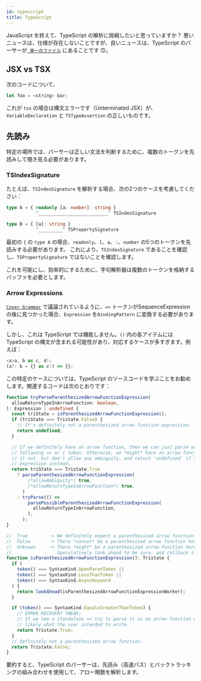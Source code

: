 ```yaml
---
id: typescript
title: TypeScript
---
```


JavaScript を終えて、TypeScript の解析に挑戦したいと思っていますか？
悪いニュースは、仕様が存在しないことですが、良いニュースは、TypeScript のパーサーが[` 単一のファイル`](HTTPS://github.com/microsoft/TypeScript/blob/main/src/compiler/parser.ts) にあることです 🙃。

## JSX vs TSX

次のコードについて、

```javascript
let foo = <string> bar;
```

これが `tsx` の場合は構文エラーです（Unterminated JSX）が、`VariableDeclaration` と `TSTypeAssertion` の正しいものです。

## 先読み

特定の場所では、パーサーは正しい文法を判断するために、複数のトークンを先読みして覗き見る必要があります。

### TSIndexSignature

たとえば、`TSIndexSignature` を解析する場合、次の2つのケースを考慮してください：

```typescript
type A = { readonly [a: number]: string }
           ^__________________________^ TSIndexSignature

type B = { [a]: string }
           ^_________^ TSPropertySignature
```

最初の `{` の `type A` の場合、`readonly`、`[`、`a`、`:`、`number` の5つのトークンを先読みする必要があります。
これにより、`TSIndexSignature` であることを確認し、`TSPropertySignature` ではないことを確認します。

これを可能にし、効率的にするために、字句解析器は複数のトークンを格納するバッファを必要とします。

### Arrow Expressions

[`Cover Grammar`](/blog/grammar#cover-grammar) で議論されているように、`=>` トークンがSequenceExpressionの後に見つかった場合、`Expression` を`BindingPattern` に変換する必要があります。

しかし、これは TypeScript では機能しません。`()` 内の各アイテムには TypeScript の構文が含まれる可能性があり、対応するケースが多すぎます。例えば：

```typescript
<x>a, b as c, d!;
(a?: b = {} as c!) => {};
```

この特定のケースについては、TypeScript のソースコードを学ぶことをお勧めします。関連するコードは次のとおりです：

```typescript
function tryParseParenthesizedArrowFunctionExpression(
  allowReturnTypeInArrowFunction: boolean,
): Expression | undefined {
  const triState = isParenthesizedArrowFunctionExpression();
  if (triState === Tristate.False) {
    // It's definitely not a parenthesized arrow function expression.
    return undefined;
  }

  // If we definitely have an arrow function, then we can just parse one, not requiring a
  // following => or { token. Otherwise, we *might* have an arrow function.  Try to parse
  // it out, but don't allow any ambiguity, and return 'undefined' if this could be an
  // expression instead.
  return triState === Tristate.True
    ? parseParenthesizedArrowFunctionExpression(
        /*allowAmbiguity*/ true,
        /*allowReturnTypeInArrowFunction*/ true,
      )
    : tryParse(() =>
        parsePossibleParenthesizedArrowFunctionExpression(
          allowReturnTypeInArrowFunction,
        ),
      );
}

//  True        -> We definitely expect a parenthesized arrow function here.
//  False       -> There *cannot* be a parenthesized arrow function here.
//  Unknown     -> There *might* be a parenthesized arrow function here.
//                 Speculatively look ahead to be sure, and rollback if not.
function isParenthesizedArrowFunctionExpression(): Tristate {
  if (
    token() === SyntaxKind.OpenParenToken ||
    token() === SyntaxKind.LessThanToken ||
    token() === SyntaxKind.AsyncKeyword
  ) {
    return lookAhead(isParenthesizedArrowFunctionExpressionWorker);
  }

  if (token() === SyntaxKind.EqualsGreaterThanToken) {
    // ERROR RECOVERY TWEAK:
    // If we see a standalone => try to parse it as an arrow function expression as that's
    // likely what the user intended to write.
    return Tristate.True;
  }
  // Definitely not a parenthesized arrow function.
  return Tristate.False;
}
```

要約すると、TypeScript のパーサーは、先読み（高速パス）とバックトラッキングの組み合わせを使用して、アロー関数を解析します。
